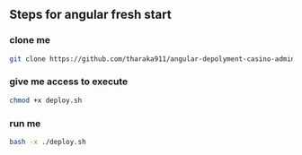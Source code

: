 ## Steps for angular fresh start

### clone me
```sh
git clone https://github.com/tharaka911/angular-depolyment-casino-admin.git
```

### give me access to execute
```sh
chmod +x deploy.sh
```

### run me
```sh
bash -x ./deploy.sh
```
